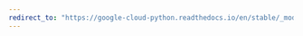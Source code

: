 ```yaml
---
redirect_to: "https://google-cloud-python.readthedocs.io/en/stable/_modules/google/cloud/dns/zone.html"
---
```

